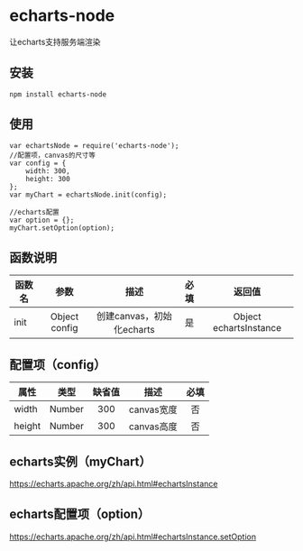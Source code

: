 

# echarts-node
让echarts支持服务端渲染

## 安装
```
npm install echarts-node
```
## 使用
```
var echartsNode = require('echarts-node');
//配置项，canvas的尺寸等
var config = {
    width: 300,
    height: 300
};
var myChart = echartsNode.init(config);

//echarts配置
var option = {};
myChart.setOption(option);
```
## 函数说明
| 函数名 | 参数 | 描述  | 必填 | 返回值 |
| ----- |:------:|:-----:|:-----:|:-----:|
| init | Object config | 创建canvas，初始化echarts | 是 | Object echartsInstance |

## 配置项（config）

| 属性   | 类型   | 缺省值  | 描述  | 必填 |
| ----- |:------:|:-----:|:-----:|:-----:|
| width | Number | 300 | canvas宽度 | 否 |
| height | Number | 300 | canvas高度 | 否 |

## echarts实例（myChart）
https://echarts.apache.org/zh/api.html#echartsInstance

## echarts配置项（option）
https://echarts.apache.org/zh/api.html#echartsInstance.setOption